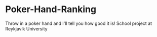 # Poker-Hand-Ranking
Throw in a poker hand and I'll tell you how good it is! School project at Reykjavík University
